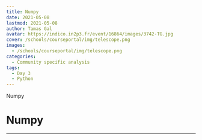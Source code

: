 ```yaml
---
title: Numpy
date: 2021-05-08
lastmod: 2021-05-08
author: Tamas Gal
avatar: https://indico.in2p3.fr/event/16864/images/3742-TG.jpg
cover: /schools/courseportal/img/telescope.png
images:
  - /schools/courseportal/img/telescope.png
categories:
  - Community specific analysis
tags:
  - Day 3
  - Python
---
```


Numpy

<!--more-->
<!---->

<!-- Dear instructor:
* The dates at the top of this markdown (.md) document will help order the classes in the portal.
Please, if you don't need to, do not change the one that is now.
* Take into account that there is a feature in the dates: if you use a date in the future, the class will be not visible in the portal until the date you have assigned.
* You can create dedicated folders if you need to.
* But if you simply need to add some pictures, you can use the folder ../static/img/ mentioned at the top as /schools/courseportal/img/
-->

<!---->

# Numpy


---
